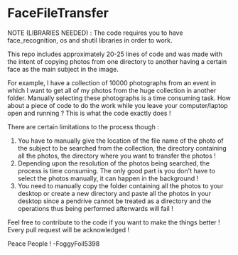 # FaceFileTransfer

NOTE (LIBRARIES NEEDED) : The code requires you to have face_recognition, os and shutil libraries in order to work.

This repo includes approximately 20-25 lines of code and was made with the intent of copying photos from one directory to another having a certain face as the main subject in the image. 

For example, I have a collection of 10000 photographs from an event in which I want to get all of my photos from the huge collection in another folder. Manually selecting these photographs is a time consuming task. How about a piece of code to do the work while you leave your computer/laptop open and running ? This is what the code exactly does !

There are certain limitations to the process though : 
 1. You have to manually give the location of the file name of the photo of the subject to be searched from the collection, the directory containing all the photos, the directory where you want to transfer the photos !
 2. Depending upon the resolution of the photos being searched, the process is time consuming. The only good part is you don't have to select the photos manually, it can happen in the background !
 3. You need to manually copy the folder containing all the photos to your desktop or create a new directory and paste all the photos in your desktop since a pendrive cannot be treated as a directory and the operations thus being performed afterwards will fail !
 
 
 

Feel free to contribute to the code if you want to make the things better ! Every pull request will be acknowledged ! 




Peace People !
-FoggyFoil5398
